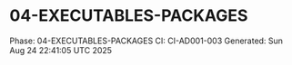 # 04-EXECUTABLES-PACKAGES
Phase: 04-EXECUTABLES-PACKAGES
CI: CI-AD001-003
Generated: Sun Aug 24 22:41:05 UTC 2025
